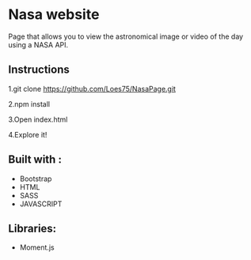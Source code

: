 # Nasa website
Page that allows you to view the astronomical image or video of the day using a NASA API.

## Instructions

1.git clone https://github.com/Loes75/NasaPage.git

2.npm install

3.Open index.html

4.Explore it!

## Built with :

* Bootstrap
* HTML
* SASS
* JAVASCRIPT

## Libraries:

* Moment.js



